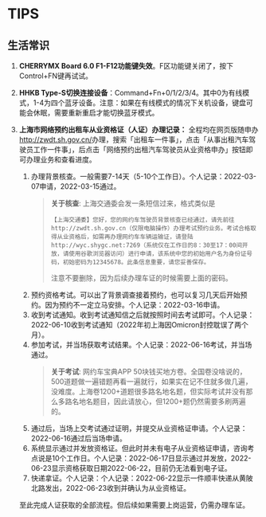 # TIPS

## 生活常识

1. **CHERRYMX Board 6.0 F1-F12功能键失效**。F区功能键关闭了，按下Control+FN键再试试。
2. **HHKB Type-S切换连接设备**：Command+Fn+0/1/2/3/4。其中0为有线模式，1-4为四个蓝牙设备。注意：如果在有线模式的情况下关机设备，键盘可能会休眠，需要重新重启才能切换蓝牙模式。
3. **上海市网络预约出租车从业资格证（人证）办理记录：** 全程均在网页版随申办<http://zwdt.sh.gov.cn/>办理，搜索「出租车一件事」，点击「从事出租汽车驾驶员工作一件事」，后点击「网络预约出租汽车驾驶员从业资格申办」按钮即可办理业务和查看进度。
    1. 办理背景核查。一般需要7-14天（5-10个工作日）。个人记录：2022-03-07申请，2022-03-15通过。
        > **关于核查**: 上海交通委会发一条短信过来，格式类似是
        > ```
        > 【上海交通委】您好，您的网约车驾驶员背景核查已经通过，请先前往http://zwdt.sh.gov.cn（仅限电脑操作）办理考试预约业务。考试合格取得从业资格后，如需再办理网约车车辆运输证，请登陆http://wyc.shygc.net:7269（系统仅在工作日的8：30至17：00间开放，请使用谷歌浏览器访问）进行申请，该系统中您的初始用户名为身份证号码，初始密码为12345678。此条信息重要，请您妥善保存。
        > ```
        > 注意不要删除，因为后续办理车证的时候需要上面的密码。
    2. 预约资格考试。可以出了背景调查接着预约，也可以复习几天后开始预约。因为预约不一定立马安排。个人记录：2022-03-16申请。
    3. 收到考试通知。收到考试通知信之后就按照时间去考试即可。个人记录：2022-06-10收到考试通知（2022年初上海因Omicron封控耽误了两个月）。
    4. 参加考试，并当场获取考试结果。个人记录：2022-06-16考试，并当场通过。
        > **关于考试**: 网约车宝典APP 50块钱买地方卷。全国卷没啥说的，500道题做一遍错题再看一遍就行，如果实在记不住就多做几遍，没难度。上海卷1200+道题很多路名地名题，但实际考试并没有那么多路名地名题目，因此请放心，但1200+题仍然需要多刷两遍的。
    5. 通过后，当场上交考试通过证明，并提交从业资格证申请。个人记录：2022-06-16通过后当场申请。
    6. 系统显示通过并发放资格证。但此时并未有电子从业资格证申请，咨询考点说是10个工作日。个人记录：2022-06-17日显示通过并发放，2022-06-23显示资格获取日期2022-06-22，目前仍无法看到电子证。
    7. 快递拿证。个人记录：个人记录：2022-06-22显示一件顺丰快递从黄陂北路发出，2022-06-23收到并确认为从业资格证。
    
    至此完成人证获取的全部流程。但后续如果需要上岗运营，仍需办理车证。

